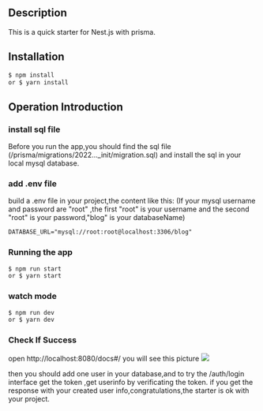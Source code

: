 
## Description

This is a quick starter for Nest.js with prisma.


## Installation

```bash
$ npm install
or $ yarn install 
```


## Operation Introduction

### install sql file
Before you run the app,you should find the sql file (/prisma/migrations/2022..._init/migration.sql) and install the sql in your local mysql database.

### add .env file
build a .env file in your project,the content like this:
(If your mysql username and password are "root" ,the first "root" is your username and the second 
 "root" is your password,"blog" is your databaseName)
```txt
DATABASE_URL="mysql://root:root@localhost:3306/blog"
```

### Running the app

```bash
$ npm run start
or $ yarn start
```
### watch mode
```bash
$ npm run dev
or $ yarn dev
```
### Check If Success

open http://localhost:8080/docs#/
you will see this picture
![](https://obs-pic-1309372570.cos.ap-chongqing.myqcloud.com/20221113222745.png)

then you should add one user in your database,and to try the /auth/login interface get the token
,get userinfo by verificating the token.
if you get the response with your created user info,congratulations,the starter is ok with your project.

